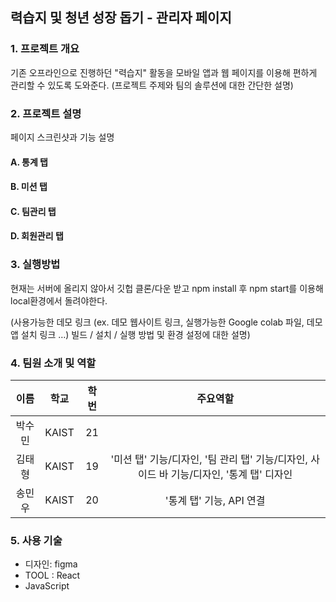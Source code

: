 ## 력습지 및 청년 성장 돕기 - 관리자 페이지
### 1. 프로젝트 개요
기존 오프라인으로 진행하던 "력습지" 활동을 모바일 앱과 웹 페이지를 이용해 편하게 관리할 수 있도록 도와준다.
(프로젝트 주제와 팀의 솔루션에 대한 간단한 설명)


### 2. 프로젝트 설명
페이지 스크린샷과 기능 설명
#### A. 통계 탭
#### B. 미션 탭
#### C. 팀관리 탭
#### D. 회원관리 탭


### 3. 실행방법
현재는 서버에 올리지 않아서 깃헙 클론/다운 받고 npm install 후 npm start를 이용해 local환경에서 돌려야한다.

(사용가능한 데모 링크 (ex. 데모 웹사이트 링크, 실행가능한 Google colab 파일, 데모 앱 설치 링크 …)
빌드 / 설치 / 실행 방법 및 환경 설정에 대한 설명)


### 4. 팀원 소개 및 역할

|이름|학교|학번|주요역할|
|:------:|:-----:|:-----:|:-----:|
|박수민|KAIST|21||
|김태형|KAIST|19|'미션 탭' 기능/디자인, '팀 관리 탭' 기능/디자인, 사이드 바 기능/디자인, '통계 탭' 디자인|
|송민우|KAIST|20|'통계 탭' 기능, API 연결|


### 5. 사용 기술
- 디자인: figma
- TOOL : React
- JavaScript
